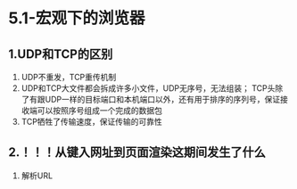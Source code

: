 # 5.1-宏观下的浏览器

## 1.UDP和TCP的区别
1. UDP不重发，TCP重传机制
2. UDP和TCP大文件都会拆成许多小文件，UDP无序号，无法组装；
   TCP头除了有跟UDP一样的目标端口和本机端口以外，还有用于排序的序列号，保证接收端可以按照序号组成一个完成的数据包
3. TCP牺牲了传输速度，保证传输的可靠性

## 2.！！！从键入网址到页面渲染这期间发生了什么
1. 解析URL
